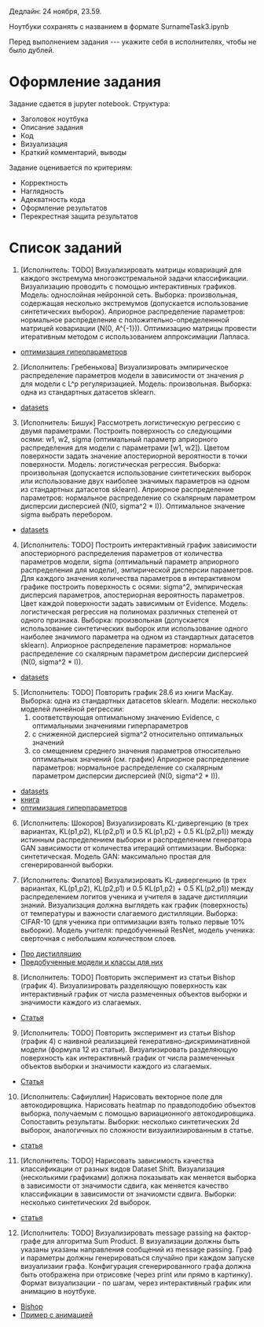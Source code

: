 Дедлайн: 24 ноября, 23.59.

Ноутбуки сохранять с названием в формате SurnameTask3.ipynb

Перед выполнением задания --- укажите себя в исполнителях, чтобы не было дублей.


# Оформление задания
Задание сдается в jupyter notebook. Структура:
* Заголовок ноутбука
* Описание задания
* Код
* Визуализация
* Краткий комментарий, выводы

Задание оценивается по критериям:
* Корректность
* Наглядность
* Адекватность кода
* Оформление результатов
* Перекрестная защита результатов


# Список заданий
1. [Исполнитель: TODO] Визуализировать матрицы ковариаций для каждого экстремума многоэкстремальной задачи классификации. Визуализацию проводить с помощью интерактивных графиков.  Модель: однослойная нейронной сеть. Выборка: произвольная, содержащая несколько экстремумов (допускается использование синтетических выборок). Априорное распределение параметров: нормальное распределение с положительно-определеннной матрицей ковариации (N(0, A^{-1})). Оптимизацию матрицы провести итеративным методом с использованием аппроксимации Лапласа. 
* [оптимизация гиперпараметров](http://strijov.com/papers/HyperOptimizationEng.pdf)

2. [Исполнитель: Гребенькова]  Визуализировать эмпирическое распределение параметров модели в зависимости от значения $p$ для модели с L^p регуляризацией.  Модель: произвольная. Выборка: одна из стандартных датасетов sklearn. 
* [datasets](https://scikit-learn.org/stable/datasets/toy_dataset.html)

3. [Исполнитель: Бишук]  Рассмотреть логистическую регрессию с двумя параметрами. Построить поверхность со следующими осями: w1, w2, sigma (оптимальный параметр априорного распределения для модели с параметрами [w1, w2]). Цветом поверхности задать значение апостериорной вероятности в точки поверхности. Модель: логистическая регрессия. Выборка: произвольная (допускается использование синтетических выборок или использование двух наиболее значимых параметров на одном из стандартных датасетов sklearn).  Априорное распределение параметров: нормальное распределение со скалярным параметром дисперсии дисперсией (N(0, sigma^2 * I)). Оптимальное значение sigma выбрать перебором.
* [datasets](https://scikit-learn.org/stable/datasets/toy_dataset.html)

4. [Исполнитель: TODO]  Построить интерактивный график зависимости апостериорного распределения параметров от количества параметров модели, sigma (оптимальный параметр априорного распределения для модели), эмпирической дисперсии параметров. Для каждого значения количества параметров в интерактивном графике построить поверхность с осями: sigma^2, эмпирическая дисперсия параметров, апостериорная вероятность параметров. Цвет каждой поверхности задать зависимым от Evidence. Модель: логистическая регрессия на полиномах различных степеней от одного признака.  Выборка: произвольная (допускается использование синтетических выборок или использование одного наиболее значимого параметра на одном из стандартных датасетов sklearn).  Априорное распределение параметров: нормальное распределение со скалярным параметром дисперсии дисперсией (N(0, sigma^2 * I)).
* [datasets](https://scikit-learn.org/stable/datasets/toy_dataset.html)
  
5. [Исполнитель: TODO] Повторить график 28.6 из книги MacKay. Выборка: одна из стандартных датасетов sklearn. Модели: несколько моделей линейной регрессии:
    1. соответствующая оптимальному значению Evidence, с оптимальными значениями гиперпараметров
    2. с сниженной дисперсией sigma^2 относительно оптимальных значений
    3. со смещением среднего значения параметров относительно оптимальных значений (см. график)
Априорное распределение параметров: нормальное распределение со скалярным параметром дисперсии дисперсией (N(0, sigma^2 * I)).
* [datasets](https://scikit-learn.org/stable/datasets/toy_dataset.html)
* [книга](http://www.inference.org.uk/itprnn/book.pdf)
* [оптимизация гиперпараметров](http://strijov.com/papers/HyperOptimizationEng.pdf)

6. [Исполнитель: Шокоров] Визуализировать KL-дивергенцию (в трех вариантах, KL(p1,p2), KL(p2,p1) и 0.5 KL(p1,p2) + 0.5 KL(p2,p1)) между истинным распределением выборки и распределением генератора GAN  зависимости от количества итераций оптимизации. Выборка: синтетическая. Модель GAN: максимально простая для сгенерированной выборки.

7. [Исполнитель: Филатов] Визуализировать KL-дивергенцию (в трех вариантах, KL(p1,p2), KL(p2,p1) и 0.5 KL(p1,p2) + 0.5 KL(p2,p1)) между распределением логитов ученика и учителя в задаче дистилляции знаний. Визуализация должна выглядеть как график (поверхность) от температуры и важности слагаемого дистилляции. Выборка: CIFAR-10 (для ученика при оптимизации взять только первые 10% выборки). 
Модель учителя: предобученный ResNet, модель ученика: сверточная с небольшим количеством слоев. 
* [Про дистилляцию](http://strijov.com/papers/Grabovoy2021PL.pdf)
* [Предобученные модели и классы для них](https://github.com/passalis/pkth)

8. [Исполнитель: TODO] Повторить эксперимент из статьи Bishop (график 4). Визуализировать разделяющую поверхность как интерактивный график от числа размеченных объектов выборки и значимости каждого из слагаемых.
* [Статья](https://www.microsoft.com/en-us/research/wp-content/uploads/2016/05/Bishop-Valencia-07.pdf)

9. [Исполнитель: TODO] Повторить эксперимент из статьи Bishop (график 4) с наивной реализацией генеративно-дискриминативной модели (формула 12 из статьи). Визуализировать разделяющую поверхность как интерактивный график от числа размеченных объектов выборки и значимости каждого из слагаемых.
* [Статья](https://www.microsoft.com/en-us/research/wp-content/uploads/2016/05/Bishop-Valencia-07.pdf)

10. [Исполнитель: Сафиуллин] Нарисовать векторное поле для автокодировщика. Нарисовать heatmap по правдоподобию объектов выборка, получаемым с помощью вариационного автокодировщика. Сопоставить результаты. Выборки: несколько синтетических 2d выборок, аналогичных по сложности визуаилизированным в статье.
* [статья](https://jmlr.csail.mit.edu/papers/volume15/alain14a/alain14a.pdf)

11. [Исполнитель: TODO] Нарисовать зависимость качества классификации от разных видов Dataset Shift. Визуализация (несколькими графиками) должна показывать как меняется выборка в зависимости от значимости сдвига, как меняется качество классификации в зависимости от значиомсти сдвига. Выборки: несколько синтетических 2d выборок. 
* [статья](https://rtg.cis.upenn.edu/cis700-2019/papers/dataset-shift/dataset-shift-terminology.pdf)

12. [Исполнитель: TODO] Визуализировать message passing на фактор-графе для алгоритма Sum Product. В визуализации должны быть указаны указаны направления сообщений из message passing. Граф и параметры должны генерироваться случайно при каждом запуске визуализаии графа. Конфигурация сгенерированного графа должна быть отображена при отрисовке (через print или прямо в картинку). Формат визуализации - по шагам, через интерактивный график или анимацию в ноутбуке.
* [Bishop](http://users.isr.ist.utl.pt/~wurmd/Livros/school/Bishop%20-%20Pattern%20Recognition%20And%20Machine%20Learning%20-%20Springer%20%202006.pdf)
* [Пример с анимацией](https://jckantor.github.io/CBE30338/A.03-Animation-in-Jupyter-Notebooks.html)
